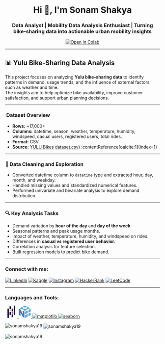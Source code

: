 <h1 align="center">Hi 👋, I'm Sonam Shakya</h1>
<h3 align="center">Data Analyst | Mobility Data Analysis Enthusiast | Turning bike-sharing data into actionable urban mobility insights</h3>

<p align="center">
  <a href="https://colab.research.google.com/drive/188QgYqToXI7LlC332byC603nAw0H7y38" target="_blank">
    <img src="https://colab.research.google.com/assets/colab-badge.svg" alt="Open in Colab"/>
  </a>
</p>

---

## 📊 Yulu Bike-Sharing Data Analysis

This project focuses on analyzing **Yulu bike-sharing data** to identify patterns in demand, usage trends, and the influence of external factors such as weather and time.  
The insights aim to help optimize bike availability, improve customer satisfaction, and support urban planning decisions.

---

### ​ Dataset Overview
- **Rows:** ~17,000+
- **Columns:** datetime, season, weather, temperature, humidity, windspeed, casual users, registered users, total rides.
- **Format:** CSV
- **Source:** [YULU Bikes dataset.csv)](https://www.kaggle.com/datasets/sachinbagale/yulu-bike-sharing) :contentReference[oaicite:1]{index=1}

---


### 🧹 Data Cleaning and Exploration
- Converted datetime column to `datetime` type and extracted hour, day, month, and weekday.
- Handled missing values and standardized numerical features.
- Performed univariate and bivariate analysis to explore demand distribution.

---

### 🔍 Key Analysis Tasks
- Demand variation by **hour of the day** and **day of the week**.
- Seasonal patterns and peak usage months.
- Impact of weather, temperature, humidity, and windspeed on rides.
- Differences in **casual vs registered user behavior**.
- Correlation analysis for feature selection.
- Built regression models to predict bike demand.

---

<h3 align="left">Connect with me:</h3>
<p align="left">
<a href="https://linkedin.com/in/sonam-s-330773284" target="blank"><img align="center" src="https://raw.githubusercontent.com/rahuldkjain/github-profile-readme-generator/master/src/images/icons/Social/linked-in-alt.svg" alt="LinkedIn" height="30" width="40" /></a>
<a href="https://kaggle.com/sonam shakya" target="blank"><img align="center" src="https://raw.githubusercontent.com/rahuldkjain/github-profile-readme-generator/master/src/images/icons/Social/kaggle.svg" alt="Kaggle" height="30" width="40" /></a>
<a href="https://instagram.com/sonam7860" target="blank"><img align="center" src="https://raw.githubusercontent.com/rahuldkjain/github-profile-readme-generator/master/src/images/icons/Social/instagram.svg" alt="Instagram" height="30" width="40" /></a>
<a href="https://www.hackerrank.com/sonam shakya" target="blank"><img align="center" src="https://raw.githubusercontent.com/rahuldkjain/github-profile-readme-generator/master/src/images/icons/Social/hackerrank.svg" alt="HackerRank" height="30" width="40" /></a>
<a href="https://www.leetcode.com/sonam shakya" target="blank"><img align="center" src="https://raw.githubusercontent.com/rahuldkjain/github-profile-readme-generator/master/src/images/icons/Social/leet-code.svg" alt="LeetCode" height="30" width="40" /></a>
</p>

---

<h3 align="left">Languages and Tools:</h3>
<p align="left"> 
<a href="https://pandas.pydata.org/" target="_blank" rel="noreferrer"> <img src="https://raw.githubusercontent.com/devicons/devicon/master/icons/pandas/pandas-original.svg" alt="pandas" width="40" height="40"/> </a> 
<a href="https://numpy.org/" target="_blank" rel="noreferrer"> <img src="https://raw.githubusercontent.com/devicons/devicon/master/icons/numpy/numpy-original.svg" alt="numpy" width="40" height="40"/> </a> 
<a href="https://matplotlib.org/" target="_blank" rel="noreferrer"> <img src="https://upload.wikimedia.org/wikipedia/commons/8/84/Matplotlib_icon.svg" alt="matplotlib" width="40" height="40"/> </a> 
<a href="https://seaborn.pydata.org/" target="_blank" rel="noreferrer"> <img src="https://seaborn.pydata.org/_images/logo-mark-lightbg.svg" alt="seaborn" width="40" height="40"/> </a> 
</p>

<p><img align="left" src="https://github-readme-stats.vercel.app/api/top-langs?username=sonamshakya19&show_icons=true&locale=en&layout=compact" alt="sonamshakya19" /></p>

<p>&nbsp;<img align="center" src="https://github-readme-stats.vercel.app/api?username=sonamshakya19&show_icons=true&locale=en" alt="sonamshakya19" /></p>

<p><img align="center" src="https://github-readme-streak-stats.herokuapp.com/?user=sonamshakya19&" alt="sonamshakya19" /></p>
